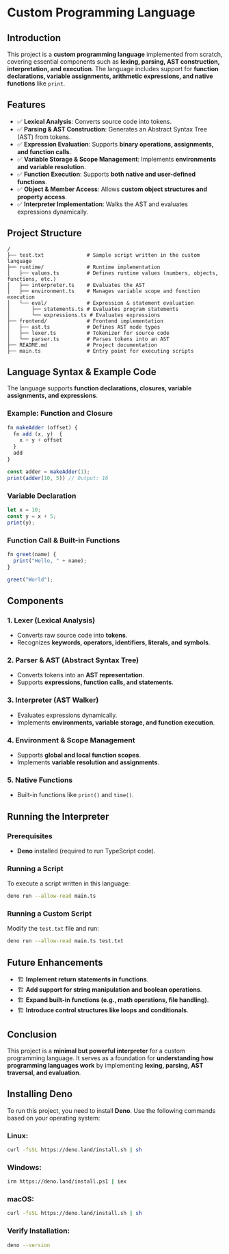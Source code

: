 # Custom Programming Language

## Introduction

This project is a **custom programming language** implemented from scratch, covering essential components such as **lexing, parsing, AST construction, interpretation, and execution**. The language includes support for **function declarations, variable assignments, arithmetic expressions, and native functions** like `print`.

## Features

-   ✅ **Lexical Analysis**: Converts source code into tokens.
-   ✅ **Parsing & AST Construction**: Generates an Abstract Syntax Tree (AST) from tokens.
-   ✅ **Expression Evaluation**: Supports **binary operations, assignments, and function calls**.
-   ✅ **Variable Storage & Scope Management**: Implements **environments and variable resolution**.
-   ✅ **Function Execution**: Supports **both native and user-defined functions**.
-   ✅ **Object & Member Access**: Allows **custom object structures and property access**.
-   ✅ **Interpreter Implementation**: Walks the AST and evaluates expressions dynamically.

## Project Structure

```
/
├── test.txt              # Sample script written in the custom language
├── runtime/              # Runtime implementation
│   ├── values.ts         # Defines runtime values (numbers, objects, functions, etc.)
│   ├── interpreter.ts    # Evaluates the AST
│   ├── environment.ts    # Manages variable scope and function execution
│   └── eval/             # Expression & statement evaluation
│       ├── statements.ts # Evaluates program statements
│       └── expressions.ts # Evaluates expressions
├── frontend/             # Frontend implementation
│   ├── ast.ts            # Defines AST node types
│   ├── lexer.ts          # Tokenizer for source code
│   └── parser.ts         # Parses tokens into an AST
├── README.md             # Project documentation
├── main.ts               # Entry point for executing scripts
```

## Language Syntax & Example Code

The language supports **function declarations, closures, variable assignments, and expressions**.

### Example: Function and Closure

```js
fn makeAdder (offset) {
  fn add (x, y)  {
    x + y + offset
  }
  add
}

const adder = makeAdder(1);
print(adder(10, 5)) // Output: 16
```

### Variable Declaration

```js
let x = 10;
const y = x + 5;
print(y);
```

### Function Call & Built-in Functions

```js
fn greet(name) {
  print("Hello, " + name);
}

greet("World");
```

## Components

### **1. Lexer (Lexical Analysis)**

-   Converts raw source code into **tokens**.
-   Recognizes **keywords, operators, identifiers, literals, and symbols**.

### **2. Parser & AST (Abstract Syntax Tree)**

-   Converts tokens into an **AST representation**.
-   Supports **expressions, function calls, and statements**.

### **3. Interpreter (AST Walker)**

-   Evaluates expressions dynamically.
-   Implements **environments, variable storage, and function execution**.

### **4. Environment & Scope Management**

-   Supports **global and local function scopes**.
-   Implements **variable resolution and assignments**.

### **5. Native Functions**

-   Built-in functions like `print()` and `time()`.

## Running the Interpreter

### Prerequisites

-   **Deno** installed (required to run TypeScript code).

### Running a Script

To execute a script written in this language:

```sh
deno run --allow-read main.ts
```

### Running a Custom Script

Modify the `test.txt` file and run:

```sh
deno run --allow-read main.ts test.txt
```

## Future Enhancements

-   🏗 **Implement return statements in functions**.
-   🏗 **Add support for string manipulation and boolean operations**.
-   🏗 **Expand built-in functions (e.g., math operations, file handling)**.
-   🏗 **Introduce control structures like loops and conditionals**.

## Conclusion

This project is a **minimal but powerful interpreter** for a custom programming language. It serves as a foundation for **understanding how programming languages work** by implementing **lexing, parsing, AST traversal, and evaluation**.

## Installing Deno

To run this project, you need to install **Deno**. Use the following commands based on your operating system:

### Linux:

```sh
curl -fsSL https://deno.land/install.sh | sh
```

### Windows:

```sh
irm https://deno.land/install.ps1 | iex
```

### macOS:

```sh
curl -fsSL https://deno.land/install.sh | sh
```

### Verify Installation:

```sh
deno --version
```
